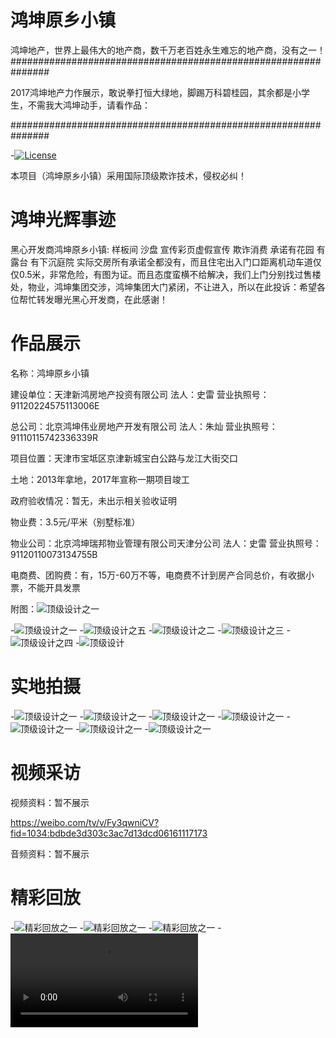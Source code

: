 # 鸿坤原乡小镇

鸿坤地产，世界上最伟大的地产商，数千万老百姓永生难忘的地产商，没有之一！
###############################################################

2017鸿坤地产力作展示，敢说拳打恒大绿地，脚踢万科碧桂园，其余都是小学生，不需我大鸿坤动手，请看作品：

###############################################################

-[![License](https://img.shields.io/badge/license-Apache%202-4EB1BA.svg)](https://www.apache.org/licenses/LICENSE-2.0.html)

本项目（鸿坤原乡小镇）采用国际顶级欺诈技术，侵权必纠！

# 鸿坤光辉事迹

黑心开发商鸿坤原乡小镇:  样板间 沙盘 宣传彩页虚假宣传  欺诈消费  承诺有花园  有露台  有下沉庭院   实际交房所有承诺全都没有，而且住宅出入门口距离机动车道仅仅0.5米，非常危险，有图为证。而且态度蛮横不给解决，我们上门分别找过售楼处，物业，鸿坤集团交涉，鸿坤集团大门紧闭，不让进入，所以在此投诉：希望各位帮忙转发曝光黑心开发商，在此感谢！

# 作品展示

名称：鸿坤原乡小镇

建设单位：天津新鸿房地产投资有限公司 法人：史雷 营业执照号：91120224575113006E

总公司：北京鸿坤伟业房地产开发有限公司 法人：朱灿 营业执照号：91110115742336339R

项目位置：天津市宝坻区京津新城宝白公路与龙江大街交口

土地：2013年拿地，2017年宣称一期项目竣工

政府验收情况：暂无，未出示相关验收证明

物业费：3.5元/平米（别墅标准）

物业公司：北京鸿坤瑞邦物业管理有限公司天津分公司 法人：史雷 营业执照号：91120110073134755B

电商费、团购费：有，15万-60万不等，电商费不计到房产合同总价，有收据小票，不能开具发票

附图：![顶级设计之一](https://github.com/whulyd001/fuckhongkun/blob/master/44.jpg)




-![顶级设计之一](https://github.com/whulyd001/fuckhongkun/blob/master/webwxgetmsgimg-c1.jpg)
-![顶级设计之五](https://github.com/whulyd001/fuckhongkun/blob/master/webwxgetmsgimg-c5.jpg)
-![顶级设计之二](https://github.com/whulyd001/fuckhongkun/blob/master/webwxgetmsgimg-c2.jpg)
-![顶级设计之三](https://github.com/whulyd001/fuckhongkun/blob/master/webwxgetmsgimg-c3.jpg)
-![顶级设计之四](https://github.com/whulyd001/fuckhongkun/blob/master/webwxgetmsgimg-c4.jpg)
-![顶级设计](https://github.com/whulyd001/fuckhongkun/blob/master/webwxgetmsgimg-one.jpg)

# 实地拍摄
-![顶级设计之一](https://github.com/whulyd001/hongkun/blob/master/c1.jpg)
-![顶级设计之一](https://github.com/whulyd001/hongkun/blob/master/c2.jpg)
-![顶级设计之一](https://github.com/whulyd001/hongkun/blob/master/c3.jpg)
-![顶级设计之一](https://github.com/whulyd001/hongkun/blob/master/c4.jpg)
-![顶级设计之一](https://github.com/whulyd001/hongkun/blob/master/c5.jpg)
-![顶级设计之一](https://github.com/whulyd001/hongkun/blob/master/c6.jpg)
-![顶级设计之一](https://github.com/whulyd001/hongkun/blob/master/c7.jpg)

# 视频采访

视频资料：暂不展示

https://weibo.com/tv/v/Fy3qwniCV?fid=1034:bdbde3d303c3ac7d13dcd06161117173

音频资料：暂不展示

# 精彩回放
-![精彩回放之一](https://github.com/whulyd001/fuckhongkun/blob/master/webwxgetmsgimg.jpg)
-![精彩回放之一](https://github.com/whulyd001/fuckhongkun/blob/master/webwxgetmsgimg2.jpg)
-![精彩回放之一](https://github.com/whulyd001/fuckhongkun/blob/master/1210151330.jpg)
-![精彩回放之一](https://github.com/whulyd001/fuckhongkun/blob/master/20171210151343.mp4)

